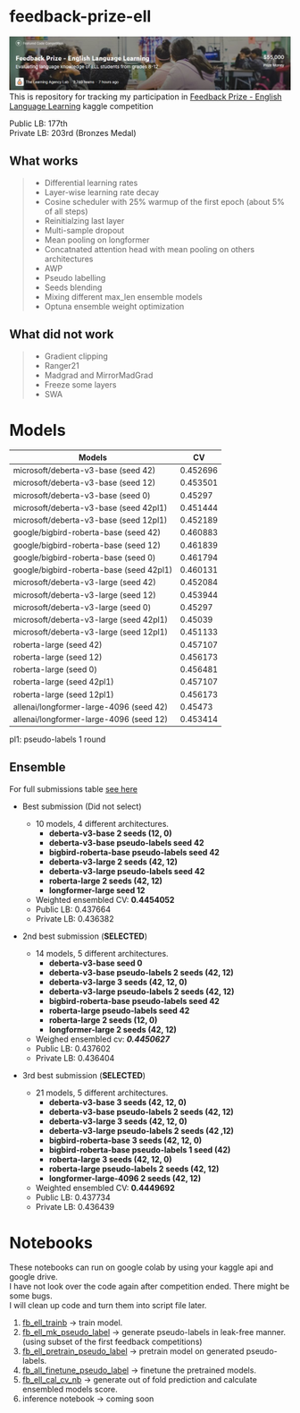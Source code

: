 # feedback-prize-ell
![](misc/banner.jpg)
This is repository for tracking my participation in [Feedback Prize - English Language Learning](https://www.kaggle.com/competitions/feedback-prize-english-language-learning/) kaggle competition  


Public LB: 177th  
Private LB: 203rd (Bronzes Medal)

## What works
> - Differential learning rates
> - Layer-wise learning rate decay
> - Cosine scheduler with 25% warmup of the first epoch (about 5% of all steps)
> - Reinitialzing last layer
> - Multi-sample dropout
> - Mean pooling on longformer
> - Concatnated attention head with mean pooling on others architectures
> - AWP
> - Pseudo labelling
> - Seeds blending
> - Mixing different max_len ensemble models
> - Optuna ensemble weight optimization

## What did not work
> - Gradient clipping
> - Ranger21 
> - Madgrad and MirrorMadGrad
> - Freeze some layers
> - SWA
# Models
| Models                                   | CV       |
| ---------------------------------------- | -------- |
| microsoft/deberta-v3-base (seed 42)      | 0.452696 |
| microsoft/deberta-v3-base (seed 12)      | 0.453501 |
| microsoft/deberta-v3-base (seed 0)       | 0.45297  |
| microsoft/deberta-v3-base (seed 42pl1)   | 0.451444 |
| microsoft/deberta-v3-base (seed 12pl1)   | 0.452189 |
| google/bigbird-roberta-base (seed 42)    | 0.460883 |
| google/bigbird-roberta-base (seed 12)    | 0.461839 |
| google/bigbird-roberta-base (seed 0)     | 0.461794 |
| google/bigbird-roberta-base (seed 42pl1) | 0.460131 |
| microsoft/deberta-v3-large (seed 42)     | 0.452084 |
| microsoft/deberta-v3-large (seed 12)     | 0.453944 |
| microsoft/deberta-v3-large (seed 0)      | 0.45297  |
| microsoft/deberta-v3-large (seed 42pl1)  | 0.45039  |
| microsoft/deberta-v3-large (seed 12pl1)  | 0.451133 |
| roberta-large (seed 42)                  | 0.457107 |
| roberta-large (seed 12)                  | 0.456173 |
| roberta-large (seed 0)                   | 0.456481 |
| roberta-large (seed 42pl1)               | 0.457107 |
| roberta-large (seed 12pl1)               | 0.456173 |
| allenai/longformer-large-4096 (seed 42)  | 0.45473  |
| allenai/longformer-large-4096 (seed 12)  | 0.453414 |

pl1: pseudo-labels 1 round

## Ensemble
For full submissions table [see here](submission_ranking.csv)
- Best submission (Did not select)
    - 10 models, 4 different architectures.
        - **deberta-v3-base 2 seeds (12, 0)**
        - **deberta-v3-base pseudo-labels seed 42**
        - **bigbird-roberta-base pseudo-labels seed 42**
        - **deberta-v3-large 2 seeds (42, 12)**
        - **deberta-v3-large pseudo-labels seed 42**
        - **roberta-large 2 seeds (42, 12)**
        - **longformer-large seed 12**
    - Weighted ensembled CV: **0.4454052**
    - Public LB: 0.437664
    - Private LB: 0.436382

- 2nd best submission (**SELECTED**)
    - 14 models, 5 different architectures.
        - **deberta-v3-base seed 0**
        - **deberta-v3-base pseudo-labels 2 seeds (42, 12)**
        - **deberta-v3-large 3 seeds (42, 12, 0)**
        - **deberta-v3-large pseudo-labels 2 seeds (42, 12)**
        - **bigbird-roberta-base pseudo-labels seed 42**
        - **roberta-large pseudo-labels seed 42**
        - **roberta-large 2 seeds (12, 0)**
        - **longformer-large 2 seeds (42, 12)**
    - Weighed ensembled cv: ***0.4450627*** 
    - Public LB: 0.437602
    - Private LB: 0.436404

- 3rd best submission (**SELECTED**)
    - 21 models, 5 different architectures.
        - **deberta-v3-base 3 seeds (42, 12, 0)**
        - **deberta-v3-base pseudo-labels 2 seeds (42, 12)**
        - **deberta-v3-large 3 seeds (42, 12, 0)**
        - **deberta-v3-large pseudo-labels 2 seeds  (42 ,12)**
        - **bigbird-roberta-base 3 seeds (42, 12, 0)**
        - **bigbird-roberta-base pseudo-labels 1 seed (42)**
        - **roberta-large 3 seeds (42, 12, 0)**
        - **roberta-large pseudo-labels 2 seeds (42, 12)**
        - **longformer-large-4096 2 seeds (42, 12)**
    - Weighted ensembled CV: **0.4449692**
    - Public LB: 0.437734
    - Private LB: 0.436439


<!-- ![](misc/models_ensembling_diagram.jpeg) -->

# Notebooks
These notebooks can run on google colab by using your kaggle api and google drive.  
I have not look over the code again after competition ended. There might be some bugs.  
I will clean up code and turn them into script file later.  
1. [fb_ell_trainb](notebook/fb_ell_trainnb.ipynb) &rarr; train model.
1. [fb_ell_mk_pseudo_label](notebook/fb_ell_trainnb_mk_pseudo_label.ipynb) &rarr; generate pseudo-labels in leak-free manner. (using subset of the first feedback competitions)
1. [fb_ell_pretrain_pseudo_label](notebook/fb_ell_trainnb_pretrain_pseudo_label.ipynb) &rarr; pretrain model on generated pseudo-labels.
1. [fb_all_finetune_pseudo_label](notebook/fb_ell_trainnb_finetune_pseudo_label.ipynb) &rarr; finetune the  pretrained models.
1. [fb_ell_cal_cv_nb](notebook/fb_ell_cal_cv_nb.ipynb) &rarr; generate out of fold prediction and calculate ensembled models score.
1. inference notebook &rarr; coming soon